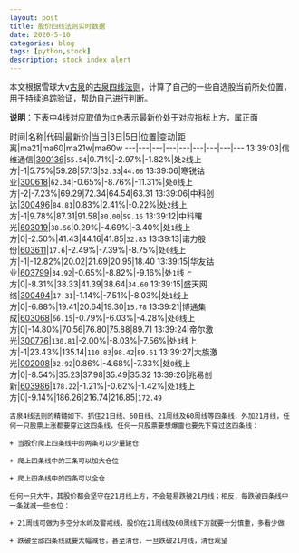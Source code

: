 ```yaml
---
layout: post
title: 股价四线法则实时数据
date: 2020-5-10
categories: blog
tags: [python,stock]
description: stock index alert
---
```



本文根据雪球大v[古泉](https://xueqiu.com/u/7148646888)的[古泉四线法则](https://xueqiu.com/7148646888/130498192)，计算了自己的一些自选股当前所处位置，用于持续追踪验证，帮助自己进行判断。

**说明**：下表中4线对应取值为`红色`表示最新价处于对应指标上方，属正面

时间|名称|代码|最新价|当日|3日|5日|位置|变动|距离|ma21|ma60|ma21w|ma60w
---|---|---|---|---|---|---|---|---
13:39:03|信维通信|[300136](https://xueqiu.com/S/SZ300136)|`55.54`|0.71%|-2.97%|-1.82%|处`2`线上方|-1|5.75%|59.28|57.13|`52.33`|`44.06`
13:39:06|寒锐钴业|[300618](https://xueqiu.com/S/SZ300618)|`62.34`|-0.65%|-8.76%|-11.31%|处`0`线上方|-2|-7.23%|69.29|72.34|64.54|63.31
13:39:06|中科创达|[300496](https://xueqiu.com/S/SZ300496)|`84.81`|0.83%|2.41%|-0.22%|处`2`线上方|-1|9.78%|87.31|91.58|`80.00`|`59.16`
13:39:12|中科曙光|[603019](https://xueqiu.com/S/SH603019)|`38.56`|0.29%|-4.69%|-3.40%|处`1`线上方|0|-2.50%|41.43|44.16|41.85|`32.83`
13:39:13|诺力股份|[603611](https://xueqiu.com/S/SH603611)|`17.6`|-2.49%|-7.39%|-8.75%|处`0`线上方|-1|-12.82%|20.02|21.69|20.95|18.40
13:39:15|华友钴业|[603799](https://xueqiu.com/S/SH603799)|`34.92`|-0.65%|-8.82%|-9.16%|处`1`线上方|0|-8.31%|38.33|41.39|38.64|`34.60`
13:39:15|盛天网络|[300494](https://xueqiu.com/S/SZ300494)|`17.31`|-1.14%|-7.51%|-8.03%|处`1`线上方|0|-6.88%|19.41|20.64|19.30|`15.78`
13:39:21|博通集成|[603068](https://xueqiu.com/S/SH603068)|`66.15`|-0.79%|-6.03%|-4.28%|处`0`线上方|0|-14.80%|70.56|76.80|75.88|89.71
13:39:24|帝尔激光|[300776](https://xueqiu.com/S/SZ300776)|`130.81`|-2.00%|-8.03%|-7.56%|处`3`线上方|-1|23.43%|135.14|`110.83`|`98.42`|`89.61`
13:39:27|大族激光|[002008](https://xueqiu.com/S/SZ002008)|`32.92`|0.86%|-4.68%|-7.33%|处`0`线上方|0|-8.54%|35.23|37.98|35.49|35.32
13:39:26|兆易创新|[603986](https://xueqiu.com/S/SH603986)|`178.22`|-1.21%|-0.62%|-1.42%|处`1`线上方|0|-9.14%|186.26|216.74|216.85|`172.49`

```
古泉4线法则的精髓如下。抓住21日线、60日线、21周线及60周线等四条线，外加21月线，任何一只股票上涨都要穿过这四条线，任何一只股票要想爆雷也要先下穿过这四条线：

+ 当股价爬上四条线中的两条可以少量建仓

+ 爬上四条线中的三条可以加大仓位

+ 爬上四条线中的四条可以全仓

任何一只大牛，其股价都会坚守在21月线上方，不会轻易跌破21月线；相反，每跌破四条线中一条就减一些仓位：

+ 21周线可做为多空分水岭及警戒线，股价在21周线及60周线下方就要十分慎重，多看少做

+ 跌破全部四条线就要大幅减仓，甚至清仓，一旦跌破21月线，清仓观望
```